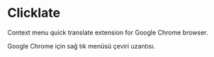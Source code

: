 Clicklate
=========

Context menu quick translate extension for Google Chrome browser.

Google Chrome için sağ tık menüsü çeviri uzantısı.